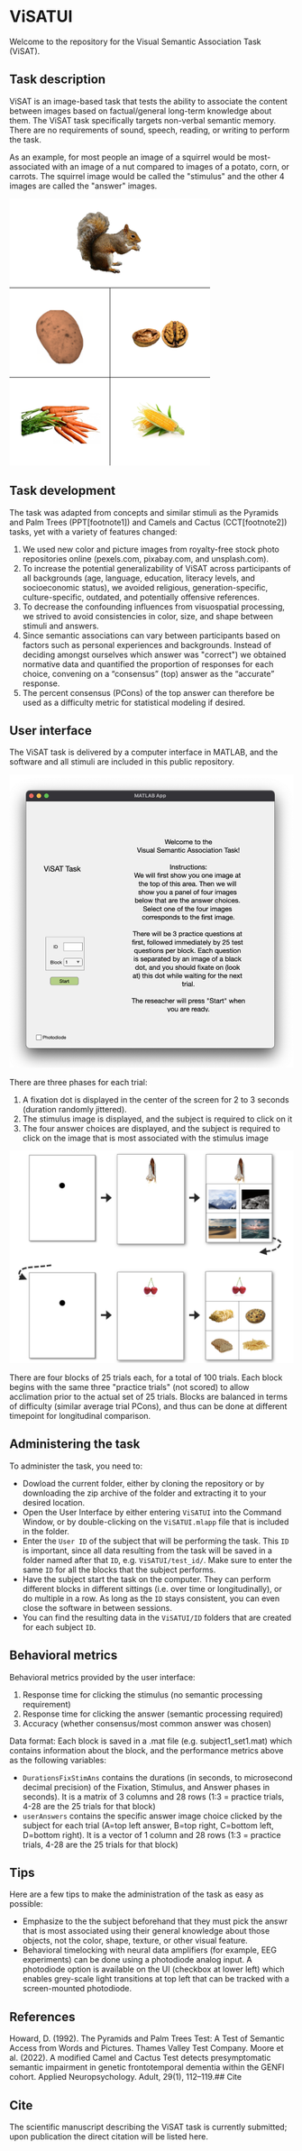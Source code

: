 # ViSATUI

Welcome to the repository for the Visual Semantic Association Task (ViSAT).

## Task description

ViSAT is an image-based task that tests the ability to associate the content between images based on factual/general long-term knowledge about them. The ViSAT task specifically targets non-verbal semantic memory. There are no requirements of sound, speech, reading, or writing to perform the task. 

As an example, for most people an image of a squirrel would be most-associated with an image of a nut compared to images of a potato, corn, or carrots. The squirrel image would be called the "stimulus" and the other 4 images are called the "answer" images.

![Example of a trial using a squirrel as the stimulus.](assets/squirrel.png)

## Task development

The task was adapted from concepts and similar stimuli as the Pyramids and Palm Trees (PPT[footnote1]) and Camels and Cactus (CCT[footnote2]) tasks, yet with a variety of features changed:
1. We used new color and picture images from royalty-free stock photo repositories online (pexels.com, pixabay.com, and unsplash.com).
2. To increase the potential generalizability of ViSAT across participants of all backgrounds (age, language, education, literacy levels, and socioeconomic status), we avoided religious, generation-specific, culture-specific, outdated, and potentially offensive references. 
3. To decrease the confounding influences from visuospatial processing, we strived to avoid consistencies in color, size, and shape between stimuli and answers.
4. Since semantic associations can vary between participants based on factors such as personal experiences and backgrounds. Instead of deciding amongst ourselves which answer was "correct") we obtained normative data and quantified the proportion of responses for each choice, convening on a “consensus” (top) answer as the “accurate” response.
5. The percent consensus (PCons) of the top answer can therefore be used as a difficulty metric for statistical modeling if desired.

## User interface

The ViSAT task is delivered by a computer interface in MATLAB, and the software and all stimuli are included in this public repository. 

![Picture of the user interface used to administer the task.](assets/user_interface.png)

There are three phases for each trial:
1. A fixation dot is displayed in the center of the screen for 2 to 3 seconds (duration randomly jittered).
2. The stimulus image is displayed, and the subject is required to click on it
3. The four answer choices are displayed, and the subject is required to click on the image that is most associated with the stimulus image

![Picture displaying the task workflow, including the fixation point, the stimulus and the answers.](assets/workflow.png)

There are four blocks of 25 trials each, for a total of 100 trials. 
Each block begins with the same three "practice trials" (not scored) to allow acclimation prior to the actual set of 25 trials. 
Blocks are balanced in terms of difficulty (similar average trial PCons), and thus can be done at different timepoint for longitudinal comparison.

## Administering the task

To administer the task, you need to:
- Dowload the current folder, either by cloning the repository or by downloading the zip archive of the folder and extracting it to your desired location.
- Open the User Interface by either entering `ViSATUI` into the Command Window, or by double-clicking on the `ViSATUI.mlapp` file that is included in the folder.
- Enter the `User ID` of the subject that will be performing the task. This `ID` is important, since all data resulting from the task will be saved in a folder named after that `ID`, e.g. `ViSATUI/test_id/`. Make sure to enter the same `ID` for all the blocks that the subject performs.
- Have the subject start the task on the computer. They can perform different blocks in different sittings (i.e. over time or longitudinally), or do multiple in a row. As long as the `ID` stays consistent, you can even close the software in between sessions.
- You can find the resulting data in the `ViSATUI/ID` folders that are created for each subject `ID`.

## Behavioral metrics

Behavioral metrics provided by the user interface:
1. Response time for clicking the stimulus (no semantic processing requirement)
2. Response time for clicking the answer (semantic processing required)
3. Accuracy (whether consensus/most common answer was chosen)

Data format:
Each block is saved in a .mat file (e.g. subject1_set1.mat) which contains information about the block, and the performance metrics above as the following variables:
- `DurationsFixStimAns` contains the durations (in seconds, to microsecond decimal precision) of the Fixation, Stimulus, and Answer phases in seconds). It is a matrix of 3 columns and 28 rows (1:3 = practice trials, 4-28 are the 25 trials for that block)
- `userAnswers` contains the specific answer image choice clicked by the subject for each trial (A=top left answer, B=top right, C=bottom left, D=bottom right). It is a vector of 1 column and 28 rows (1:3 = practice trials, 4-28 are the 25 trials for that block)

## Tips

Here are a few tips to make the administration of the task as easy as possible: 
- Emphasize to the the subject beforehand that they must pick the answr that is most associated using their general knowledge about those objects, not the color, shape, texture, or other visual feature. 
- Behavioral timelocking with neural data amplifiers (for example, EEG experiments) can be done using a photodiode analog input. A photodiode option is available on the UI (checkbox at lower left) which enables grey-scale light transitions at top left that can be tracked with a screen-mounted photodiode.

## References
Howard, D. (1992). The Pyramids and Palm Trees Test: A Test of Semantic Access from Words and Pictures. Thames Valley Test Company.
Moore et al. (2022). A modified Camel and Cactus Test detects presymptomatic semantic impairment in genetic frontotemporal dementia within the GENFI cohort. Applied Neuropsychology. Adult, 29(1), 112–119.## Cite

## Cite
The scientific manuscript describing the ViSAT task is currently submitted; upon publication the direct citation will be listed here.
